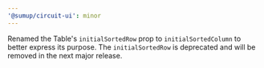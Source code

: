 ```yaml
---
'@sumup/circuit-ui': minor
---
```


Renamed the Table's `initialSortedRow` prop to `initialSortedColumn` to better express its purpose. The `initialSortedRow` is deprecated and will be removed in the next major release.

